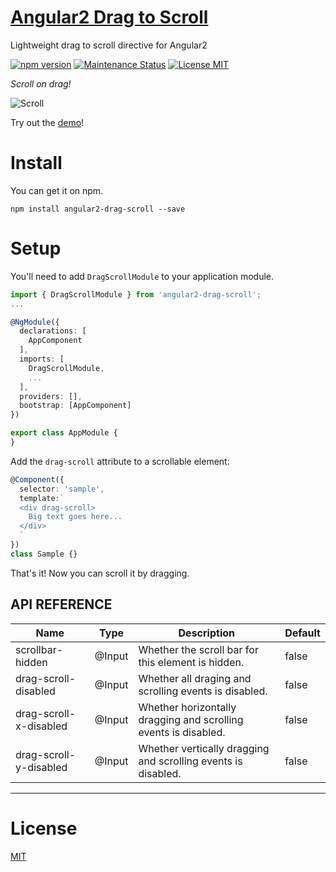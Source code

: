# [Angular2 Drag to Scroll](https://bfwg.github.io/angular2-drag-scroll/)

Lightweight drag to scroll directive for Angular2

[![npm version](https://img.shields.io/npm/v/angular2-drag-scroll.svg)](https://www.npmjs.com/package/angular2-drag-scroll)
[![Maintenance Status][status-image]][status-url]
[![License MIT](https://img.shields.io/badge/license-MIT-blue.svg)](https://github.com/bfwg/angular2-drag-scroll/blob/master/LICENSE)

*Scroll on drag!*

![Scroll](https://raw.githubusercontent.com/bfwg/angular2-drag-scroll/master/demo/assets/img/Wp03zyitgY.gif)

Try out the [demo](https://bfwg.github.io/angular2-drag-scroll/)!

# Install

You can get it on npm.

```shell
npm install angular2-drag-scroll --save
```

# Setup

You'll need to add `DragScrollModule` to your application module.

```typescript
import { DragScrollModule } from 'angular2-drag-scroll';
...

@NgModule({
  declarations: [
    AppComponent
  ],
  imports: [
    DragScrollModule,
    ...
  ],
  providers: [],
  bootstrap: [AppComponent]
})

export class AppModule {
}

```
Add the `drag-scroll` attribute to a scrollable element:
```typescript
@Component({
  selector: 'sample',
  template:`
  <div drag-scroll>
    Big text goes here...
  </div>
  `
})
class Sample {}
```
That's it! Now you can scroll it by dragging. 

## API REFERENCE

| Name                   | Type    | Description                                                                   |Default|
|------------------------|---------|-------------------------------------------------------------------------------|-------|
| scrollbar-hidden       | @Input  | Whether the scroll bar for this element is hidden.                            | false |
| drag-scroll-disabled   | @Input  | Whether all draging and scrolling events is disabled.                         | false |
| drag-scroll-x-disabled | @Input  | Whether horizontally dragging and scrolling events is disabled.               | false |
| drag-scroll-y-disabled | @Input  | Whether vertically dragging and scrolling events is disabled.                 | false |


[status-image]: https://img.shields.io/badge/status-maintained-brightgreen.svg
[status-url]: https://github.com/bfwg/relay-gallery

___

# License
 [MIT](/LICENSE)
